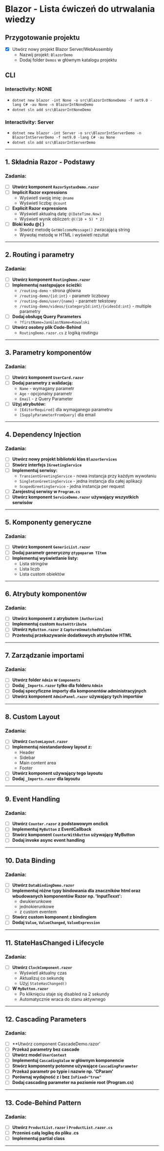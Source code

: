 # Blazor - Lista ćwiczeń do utrwalania wiedzy

## Przygotowanie projektu
- [X] Utwórz nowy projekt Blazor Server/WebAssembly
  - Nazwij projekt: `BlazorDemo`
  - Dodaj folder `Demos` w głównym katalogu projektu
##  CLI
### Interactivity: NONE
  - `dotnet new blazor -int None -o src\BlazorIntNoneDemo -f net9.0 -lang C# -au None -n BlazorIntNoneDemo`
  - `dotnet sln add src\BlazorIntNoneDemo`

### Interactivity: Server
  - `dotnet new blazor -int Server -o src\BlazorIntServerDemo -n BlazorIntServerDemo -f net9.0 -lang C# -au None `
  - `dotnet sln add src\BlazorIntServerDemo`

---

## 1. Składnia Razor - Podstawy

### Zadania:
- [ ] **Utwórz komponent `RazorSyntaxDemo.razor`**
- [ ] **Implicit Razor expressions**
  - Wyświetl swoję imię: `@name`
  - Wyświetl liczbę: `@count`
- [ ] **Explicit Razor expressions**
  - Wyświetl aktualną datę: `@(DateTime.Now)`
  - Wyświetl wynik obliczeń: `@((10 + 5) * 2)`
- [ ] **Bloki kodu @{ }**
  - Stwórz metodę `GetWelcomeMessage()` zwracającą string
  - Wywołaj metodę w HTML i wyświetl rezultat

---

## 2. Routing i parametry

### Zadania:
- [ ] **Utwórz komponent `RoutingDemo.razor`**
- [ ] **Implementuj następujące ścieżki:**
  - `/routing-demo` - strona główna
  - `/routing-demo/{id:int}` - parametr liczbowy
  - `/routing-demo/user/{name}` - parametr tekstowy
  - `/routing-demo/videos/{categoryId:int}/{videoId:int}` - multiple parametry
- [ ] **Dodaj obsługę Query Parameters**
  - `?firstName=Jan&lastName=Kowalski`
- [ ] **Utwórz osobny plik Code-Behind**
  - `RoutingDemo.razor.cs` z logiką routingu

---

## 3. Parametry komponentów

### Zadania:
- [ ] **Utwórz komponent `UserCard.razor`**
- [ ] **Dodaj parametry z walidacją:**
  - `Name` - wymagany parametr
  - `Age` - opcjonalny parametr
  - `Email` - z Query Parameter
- [ ] **Użyj atrybutów:**
  - `[EditorRequired]` dla wymaganego parametru
  - `[SupplyParameterFromQuery]` dla email

---

## 4. Dependency Injection

### Zadania:
- [ ] **Utwórz nowy projekt biblioteki klas `BlazorServices`**
- [ ] **Stwórz interfejs `IGreetingService`**
- [ ] **Implementuj serwisy:**
  - `TransientGreetingService` - nowa instancja przy każdym wywołaniu
  - `SingletonGreetingService` - jedna instancja dla całej aplikacji
  - `ScopedGreetingService` - jedna instancja per request
- [ ] **Zarejestruj serwisy w `Program.cs`**
- [ ] **Utwórz komponent `ServiceDemo.razor` używający wszystkich serwisów**

---

## 5. Komponenty generyczne

### Zadania:
- [ ] **Utwórz komponent `GenericList.razor`**
- [ ] **Dodaj parametr generyczny `@typeparam TItem`**
- [ ] **Implementuj wyświetlanie listy:**
  - Lista stringów
  - Lista liczb
  - Lista custom obiektów

---

## 6. Atrybuty komponentów

### Zadania:
- [ ] **Utwórz komponent z atrybutem `[Authorize]`**
- [ ] **Implementuj custom `RouteAttribute`**
- [ ] **Utwórz `MyButton.razor` z `CaptureUnmatchedValues`**
- [ ] **Przetestuj przekazywanie dodatkowych atrybutów HTML**

---

## 7. Zarządzanie importami

### Zadania:
- [ ] **Utwórz folder `Admin` w `Components`**
- [ ] **Dodaj `_Imports.razor` tylko dla folderu `Admin`**
- [ ] **Dodaj specyficzne importy dla komponentów administracyjnych**
- [ ] **Utwórz komponent `AdminPanel.razor` używający tych importów**

---

## 8. Custom Layout

### Zadania:
- [ ] **Utwórz `CustomLayout.razor`**
- [ ] **Implementuj niestandardowy layout z:**
  - Header
  - Sidebar
  - Main content area
  - Footer
- [ ] **Utwórz komponent używający tego layoutu**
- [ ] **Dodaj `_Imports.razor` dla layoutu**

---

## 9. Event Handling

### Zadania:
- [ ] **Utwórz `Counter.razor` z podstawowym onclick**
- [ ] **Implementuj `MyButton` z EventCallback**
- [ ] **Stwórz komponent `CounterWithButton` używający MyButton**
- [ ] **Dodaj invoke async event handling**

---

## 10. Data Binding

### Zadania:
- [ ] **Utwórz `DataBindingDemo.razor`**
- [ ] **Implementuj różne typy bindowania dla znaczników html oraz wbudowanych komponentów Razor np. 'InputTexxt':**
  - dwukierunkowe
  - jednokierunkowe
  - z custom eventem
- [ ] **Stwórz custom komponent z bindingiem**
- [ ] **Dodaj `Value`, `ValueChanged`, `ValueExpression`**

---

## 11. StateHasChanged i Lifecycle

### Zadania:
- [ ] **Utwórz `ClockComponent.razor`**
  - Wyświetl aktualny czas
  - Aktualizuj co sekundę
  - Użyj `StateHasChanged()`
- [ ] **W `MyButton.razor`**
  - Po kliknięciu staje się disabled na 2 sekundy
  - Automatycznie wraca do stanu aktywnego

---

## 12. Cascading Parameters

### Zadania:
- [ ] **Utwórz component CascadeDemo.razor'
- [ ] **Przekaż parametry bez cascade**
- [ ] **Utwórz model `UserContext`**
- [ ] **Implementuj `CascadingValue` w głównym komponencie**
- [ ] **Stwórz komponenty potomne używające `CascadingParameter`**
- [ ] **Przekaż parametr po typie i nazwie np. 'CParam'**
- [ ] **Porównaj wydajność z i bez `IsFixed="true"`**
- [ ] **Dodaj cascading parameter na poziomie root (Program.cs)**

---

## 13. Code-Behind Pattern

### Zadania:
- [ ] **Utwórz `ProductList.razor` i `ProductList.razor.cs`**
- [ ] **Przenieś całą logikę do pliku .cs**
- [ ] **Implementuj partial class**

---

